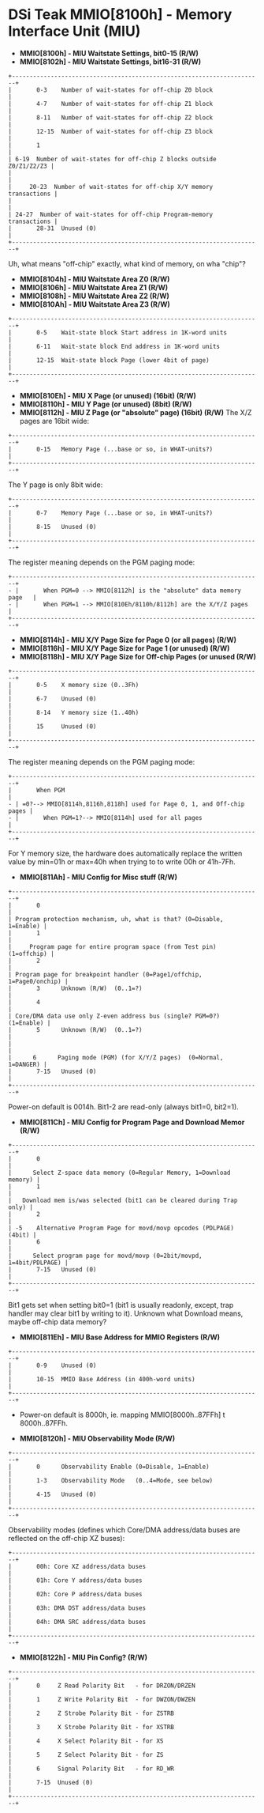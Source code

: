 # DSi Teak MMIO\[8100h\] - Memory Interface Unit (MIU)


- **MMIO\[8100h\] - MIU Waitstate Settings, bit0-15 (R/W)**
- **MMIO\[8102h\] - MIU Waitstate Settings, bit16-31 (R/W)**

```
+-----------------------------------------------------------------------+
|       0-3    Number of wait-states for off-chip Z0 block              |
|       4-7    Number of wait-states for off-chip Z1 block              |
|       8-11   Number of wait-states for off-chip Z2 block              |
|       12-15  Number of wait-states for off-chip Z3 block              |
|       1                                                               |
| 6-19  Number of wait-states for off-chip Z blocks outside Z0/Z1/Z2/Z3 |
|                                                                       |
|     20-23  Number of wait-states for off-chip X/Y memory transactions |
|                                                                       |
| 24-27  Number of wait-states for off-chip Program-memory transactions |
|       28-31  Unused (0)                                               |
+-----------------------------------------------------------------------+
```

Uh, what means \"off-chip\" exactly, what kind of memory, on wha
\"chip\"?

- **MMIO\[8104h\] - MIU Waitstate Area Z0 (R/W)**
- **MMIO\[8106h\] - MIU Waitstate Area Z1 (R/W)**
- **MMIO\[8108h\] - MIU Waitstate Area Z2 (R/W)**
- **MMIO\[810Ah\] - MIU Waitstate Area Z3 (R/W)**

```
+-----------------------------------------------------------------------+
|       0-5    Wait-state block Start address in 1K-word units          |
|       6-11   Wait-state block End address in 1K-word units            |
|       12-15  Wait-state block Page (lower 4bit of page)               |
+-----------------------------------------------------------------------+
```


- **MMIO\[810Eh\] - MIU X Page (or unused) (16bit) (R/W)**
- **MMIO\[8110h\] - MIU Y Page (or unused) (8bit) (R/W)**
- **MMIO\[8112h\] - MIU Z Page (or \"absolute\" page) (16bit) (R/W)**
The X/Z pages are 16bit wide:

```
+-----------------------------------------------------------------------+
|       0-15   Memory Page (...base or so, in WHAT-units?)              |
+-----------------------------------------------------------------------+
```

The Y page is only 8bit wide:

```
+-----------------------------------------------------------------------+
|       0-7    Memory Page (...base or so, in WHAT-units?)              |
|       8-15   Unused (0)                                               |
+-----------------------------------------------------------------------+
```

The register meaning depends on the PGM paging mode:

```
+-----------------------------------------------------------------------+
- |       When PGM=0 --> MMIO[8112h] is the "absolute" data memory page   |
- |       When PGM=1 --> MMIO[810Eh/8110h/8112h] are the X/Y/Z pages      |
+-----------------------------------------------------------------------+
```


- **MMIO\[8114h\] - MIU X/Y Page Size for Page 0 (or all pages) (R/W)**
- **MMIO\[8116h\] - MIU X/Y Page Size for Page 1 (or unused) (R/W)**
- **MMIO\[8118h\] - MIU X/Y Page Size for Off-chip Pages (or unused
(R/W)**

```
+-----------------------------------------------------------------------+
|       0-5    X memory size (0..3Fh)                                   |
|       6-7    Unused (0)                                               |
|       8-14   Y memory size (1..40h)                                   |
|       15     Unused (0)                                               |
+-----------------------------------------------------------------------+
```

The register meaning depends on the PGM paging mode:

```
+-----------------------------------------------------------------------+
|       When PGM                                                        |
- | =0?--> MMIO[8114h,8116h,8118h] used for Page 0, 1, and Off-chip pages |
- |       When PGM=1?--> MMIO[8114h] used for all pages                   |
+-----------------------------------------------------------------------+
```

For Y memory size, the hardware does automatically replace the written
value by min=01h or max=40h when trying to to write 00h or 41h-7Fh.

- **MMIO\[811Ah\] - MIU Config for Misc stuff (R/W)**

```
+-----------------------------------------------------------------------+
|       0                                                               |
| Program protection mechanism, uh, what is that? (0=Disable, 1=Enable) |
|       1                                                               |
|     Program page for entire program space (from Test pin) (1=offchip) |
|       2                                                               |
| Program page for breakpoint handler (0=Page1/offchip, 1=Page0/onchip) |
|       3      Unknown (R/W)  (0..1=?)                                  |
|       4                                                               |
| Core/DMA data use only Z-even address bus (single? PGM=0?) (1=Enable) |
|       5      Unknown (R/W)  (0..1=?)                                  |
|                                                                       |
|      6      Paging mode (PGM) (for X/Y/Z pages)  (0=Normal, 1=DANGER) |
|       7-15   Unused (0)                                               |
+-----------------------------------------------------------------------+
```

Power-on default is 0014h. Bit1-2 are read-only (always bit1=0,
bit2=1).

- **MMIO\[811Ch\] - MIU Config for Program Page and Download Memor
(R/W)**

```
+-----------------------------------------------------------------------+
|       0                                                               |
|      Select Z-space data memory (0=Regular Memory, 1=Download memory) |
|       1                                                               |
|   Download mem is/was selected (bit1 can be cleared during Trap only) |
|       2                                                               |
| -5    Alternative Program Page for movd/movp opcodes (PDLPAGE) (4bit) |
|       6                                                               |
|      Select program page for movd/movp (0=2bit/movpd, 1=4bit/PDLPAGE) |
|       7-15   Unused (0)                                               |
+-----------------------------------------------------------------------+
```

Bit1 gets set when setting bit0=1 (bit1 is usually readonly, except,
trap handler may clear bit1 by writing to it). Unknown what Download
means, maybe off-chip data memory?

- **MMIO\[811Eh\] - MIU Base Address for MMIO Registers (R/W)**

```
+-----------------------------------------------------------------------+
|       0-9    Unused (0)                                               |
|       10-15  MMIO Base Address (in 400h-word units)                   |
+-----------------------------------------------------------------------+
```

- Power-on default is 8000h, ie. mapping MMIO\[8000h..87FFh\] t
8000h..87FFh.

- **MMIO\[8120h\] - MIU Observability Mode (R/W)**

```
+-----------------------------------------------------------------------+
|       0      Observability Enable (0=Disable, 1=Enable)               |
|       1-3    Observability Mode   (0..4=Mode, see below)              |
|       4-15   Unused (0)                                               |
+-----------------------------------------------------------------------+
```

Observability modes (defines which Core/DMA address/data buses are
reflected on the off-chip XZ buses):

```
+-----------------------------------------------------------------------+
|       00h: Core XZ address/data buses                                 |
|       01h: Core Y address/data buses                                  |
|       02h: Core P address/data buses                                  |
|       03h: DMA DST address/data buses                                 |
|       04h: DMA SRC address/data buses                                 |
+-----------------------------------------------------------------------+
```


- **MMIO\[8122h\] - MIU Pin Config? (R/W)**

```
+-----------------------------------------------------------------------+
|       0     Z Read Polarity Bit   - for DRZON/DRZEN                   |
|       1     Z Write Polarity Bit  - for DWZON/DWZEN                   |
|       2     Z Strobe Polarity Bit - for ZSTRB                         |
|       3     X Strobe Polarity Bit - for XSTRB                         |
|       4     X Select Polarity Bit - for XS                            |
|       5     Z Select Polarity Bit - for ZS                            |
|       6     Signal Polarity Bit   - for RD_WR                         |
|       7-15  Unused (0)                                                |
+-----------------------------------------------------------------------+
```




